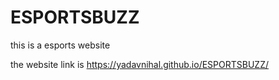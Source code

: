 # ESPORTSBUZZ
this is a esports website


the website link is https://yadavnihal.github.io/ESPORTSBUZZ/
